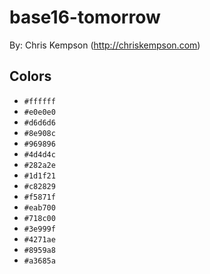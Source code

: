 # base16-tomorrow

By: Chris Kempson (http://chriskempson.com)

## Colors

* `#ffffff`
* `#e0e0e0`
* `#d6d6d6`
* `#8e908c`
* `#969896`
* `#4d4d4c`
* `#282a2e`
* `#1d1f21`
* `#c82829`
* `#f5871f`
* `#eab700`
* `#718c00`
* `#3e999f`
* `#4271ae`
* `#8959a8`
* `#a3685a`
